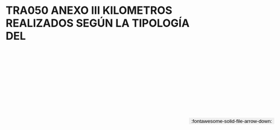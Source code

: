 
# TRA050 ANEXO III KILOMETROS REALIZADOS SEGÚN LA TIPOLOGÍA DEL

<a href='../TRA050 ANEXO III KILOMETROS REALIZADOS SEGÚN LA TIPOLOGÍA DEL.pdf' download>
<button class='md-button -primary' 
id='download-btn' style="position: fixed; top: 10%; right: 20px; 
        transform: translateY(-50%); z-index: 1000;  border: none; ">
:fontawesome-solid-file-arrow-down: 
</button>
</a>

<div 
    id='../TRA050 ANEXO III KILOMETROS REALIZADOS SEGÚN LA TIPOLOGÍA DEL.pdf' 
    data-pdf-url='../TRA050 ANEXO III KILOMETROS REALIZADOS SEGÚN LA TIPOLOGÍA DEL.pdf'
    style=' width: 100%; height: auto;overflow: auto;'>
</div>

